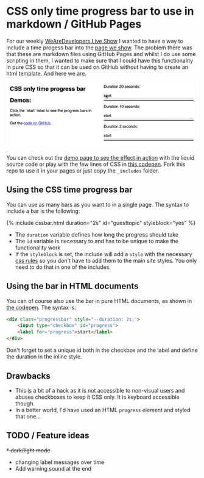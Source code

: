 # CSS only time progress bar to use in markdown / GitHub Pages

For our weekly [WeAreDevelopers Live Show](https://www.wearedevelopers.com/en/live) I wanted to have a way to include a time progess bar into the [page we show](https://devrel.wearedevelopers.com/live/2025-08-27.html). The problem there was that these are markdown files using GitHub Pages and whilst I do use some scripting in them, I wanted to make sure that I could have this functionality in pure CSS so that it can be used on GitHub without having to create an html template. And here we are. 

![Progress bars in action](progress.gif)

You can check out the [demo page to see the effect in action](https://codepo8.github.io/css-progress-bar/test.html) with the liquid source code or play with the few lines of CSS in [this codepen](https://codepen.io/codepo8/pen/raOogYe). Fork this repo to use it in your pages or just copy the `_includes` folder.

## Using the CSS time progress bar 

You can use as many bars as you want to in a single page. The syntax to include a bar is the following: 

{​% include cssbar.html duration="2s" id="guesttopic" styleblock="yes" %​}

* The `duration` variable defines how long the progress should take
* The `id` variable is necessary to and has to be unique to make the functionality work
* If the `styleblock` is set, the include will add a `style` with the necessary [css rules](css-progress-bar.css) so you don't have to add them to the main site styles. You only need to do that in one of the includes. 

## Using the bar in HTML documents

You can of course also use the bar in pure HTML documents, as shown in [the codepen](https://codepen.io/codepo8/pen/raOogYe). The syntax is:

```html
<div class="progressbar" style="--duration: 2s;">
    <input type="checkbox" id="progress">
    <label for="progress">start</label>
</div>
```

Don't forget to set a unique id both in the checkbox and the label and define the duration in the inline style.

## Drawbacks

* This is a bit of a hack as it is not accessible to non-visual users and abuses checkboxes to keep it CSS only. It is keyboard accessible though. 
* In a better world, I'd have used an HTML `progress` element and styled that one…

## TODO / Feature ideas

<del>* dark/light mode</del> 
* changing label messages over time
* Add warning sound at the end